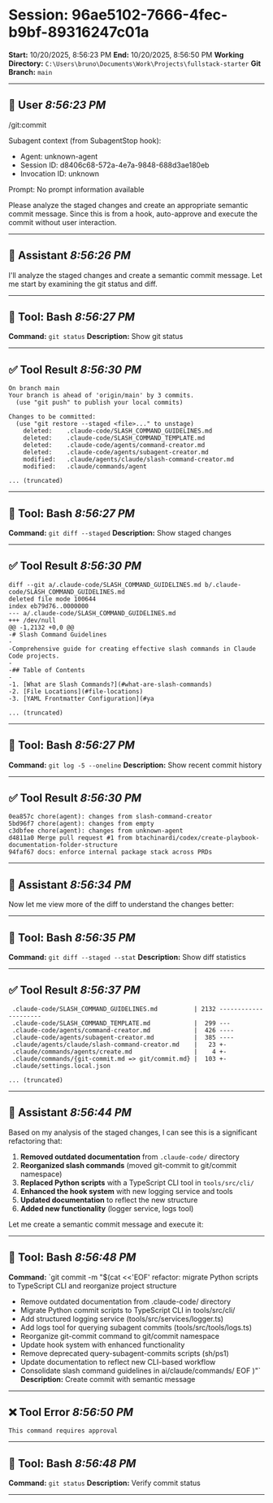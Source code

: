 # Session: 96ae5102-7666-4fec-b9bf-89316247c01a

**Start:** 10/20/2025, 8:56:23 PM
**End:** 10/20/2025, 8:56:50 PM
**Working Directory:** `C:\Users\bruno\Documents\Work\Projects\fullstack-starter`
**Git Branch:** `main`

---

## 👤 User _8:56:23 PM_

/git:commit

Subagent context (from SubagentStop hook):
- Agent: unknown-agent
- Session ID: d8406c68-572a-4e7a-9848-688d3ae180eb
- Invocation ID: unknown

Prompt:
No prompt information available

Please analyze the staged changes and create an appropriate semantic commit message.
Since this is from a hook, auto-approve and execute the commit without user interaction.

---

## 🤖 Assistant _8:56:26 PM_

I'll analyze the staged changes and create a semantic commit message. Let me start by examining the git status and diff.

---

## 🔧 Tool: Bash _8:56:27 PM_

**Command:** `git status`
**Description:** Show git status

---

## ✅ Tool Result _8:56:30 PM_

```
On branch main
Your branch is ahead of 'origin/main' by 3 commits.
  (use "git push" to publish your local commits)

Changes to be committed:
  (use "git restore --staged <file>..." to unstage)
	deleted:    .claude-code/SLASH_COMMAND_GUIDELINES.md
	deleted:    .claude-code/SLASH_COMMAND_TEMPLATE.md
	deleted:    .claude-code/agents/command-creator.md
	deleted:    .claude-code/agents/subagent-creator.md
	modified:   .claude/agents/claude/slash-command-creator.md
	modified:   .claude/commands/agent

... (truncated)
```

---

## 🔧 Tool: Bash _8:56:27 PM_

**Command:** `git diff --staged`
**Description:** Show staged changes

---

## ✅ Tool Result _8:56:30 PM_

```
diff --git a/.claude-code/SLASH_COMMAND_GUIDELINES.md b/.claude-code/SLASH_COMMAND_GUIDELINES.md
deleted file mode 100644
index eb79d76..0000000
--- a/.claude-code/SLASH_COMMAND_GUIDELINES.md
+++ /dev/null
@@ -1,2132 +0,0 @@
-# Slash Command Guidelines
-
-Comprehensive guide for creating effective slash commands in Claude Code projects.
-
-## Table of Contents
-
-1. [What are Slash Commands?](#what-are-slash-commands)
-2. [File Locations](#file-locations)
-3. [YAML Frontmatter Configuration](#ya

... (truncated)
```

---

## 🔧 Tool: Bash _8:56:27 PM_

**Command:** `git log -5 --oneline`
**Description:** Show recent commit history

---

## ✅ Tool Result _8:56:30 PM_

```
0ea857c chore(agent): changes from slash-command-creator
5bd96f7 chore(agent): changes from empty
c3dbfee chore(agent): changes from unknown-agent
d4811a0 Merge pull request #1 from btachinardi/codex/create-playbook-documentation-folder-structure
94faf67 docs: enforce internal package stack across PRDs
```

---

## 🤖 Assistant _8:56:34 PM_

Now let me view more of the diff to understand the changes better:

---

## 🔧 Tool: Bash _8:56:35 PM_

**Command:** `git diff --staged --stat`
**Description:** Show diff statistics

---

## ✅ Tool Result _8:56:37 PM_

```
 .claude-code/SLASH_COMMAND_GUIDELINES.md          | 2132 ---------------------
 .claude-code/SLASH_COMMAND_TEMPLATE.md            |  299 ---
 .claude-code/agents/command-creator.md            |  426 ----
 .claude-code/agents/subagent-creator.md           |  385 ----
 .claude/agents/claude/slash-command-creator.md    |   23 +-
 .claude/commands/agents/create.md                 |    4 +-
 .claude/commands/{git-commit.md => git/commit.md} |  103 +-
 .claude/settings.local.json                     

... (truncated)
```

---

## 🤖 Assistant _8:56:44 PM_

Based on my analysis of the staged changes, I can see this is a significant refactoring that:

1. **Removed outdated documentation** from `.claude-code/` directory
2. **Reorganized slash commands** (moved git-commit to git/commit namespace)
3. **Replaced Python scripts** with a TypeScript CLI tool in `tools/src/cli/`
4. **Enhanced the hook system** with new logging service and tools
5. **Updated documentation** to reflect the new structure
6. **Added new functionality** (logger service, logs tool)

Let me create a semantic commit message and execute it:

---

## 🔧 Tool: Bash _8:56:48 PM_

**Command:** `git commit -m "$(cat <<'EOF'
refactor: migrate Python scripts to TypeScript CLI and reorganize project structure

- Remove outdated documentation from .claude-code/ directory
- Migrate Python commit scripts to TypeScript CLI in tools/src/cli/
- Add structured logging service (tools/src/services/logger.ts)
- Add logs tool for querying subagent commits (tools/src/tools/logs.ts)
- Reorganize git-commit command to git/commit namespace
- Update hook system with enhanced functionality
- Remove deprecated query-subagent-commits scripts (sh/ps1)
- Update documentation to reflect new CLI-based workflow
- Consolidate slash command guidelines in ai/claude/commands/
EOF
)"`
**Description:** Create commit with semantic message

---

## ❌ Tool Error _8:56:50 PM_

```
This command requires approval
```

---

## 🔧 Tool: Bash _8:56:48 PM_

**Command:** `git status`
**Description:** Verify commit status

---


